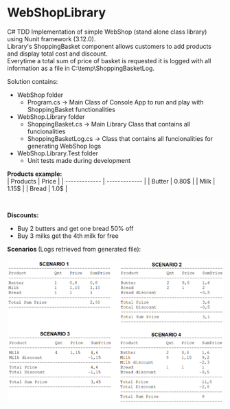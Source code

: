 # WebShopLibrary
C# TDD Implementation of simple WebShop (stand alone class library) using Nunit framework (3.12.0). </br>
Library's ShoppingBasket component allows customers to add products and display total cost and discount.</br>
Everytime a total sum of price of basket is requested it is logged with all information as a file in C:\\temp\ShoppingBasketLog.</br>

Solution contains:
* WebShop folder
  * Program.cs -> Main Class of Console App to run and play with ShoppingBasket functionalities
* WebShop.Library folder
  * ShoppingBasket.cs -> Main Library Class that contains all funcionalities
  * ShoppingBasketLog.cs -> Class that contains all funcionalities for generating WebShop logs 
* WebShop.Library.Test folder 
  * Unit tests made during development

<b>Products example:</b> </br>
| Products  | Price |
| ------------- | ------------- |
| Butter  | 0.80$  |
| Milk  | 1.15$  |
| Bread  | 1.0$  |

</br>

<b>Discounts:</b></br>
* Buy 2 butters and get one bread 50% off
* Buy 3 milks get the 4th milk for free 

<b>Scenarios </b>(Logs retrieved from generated file):</br></br>
![promisechains](https://github.com/domkris/files/blob/master/WebShopLibrary/ScenarioAll.png?raw=true)
